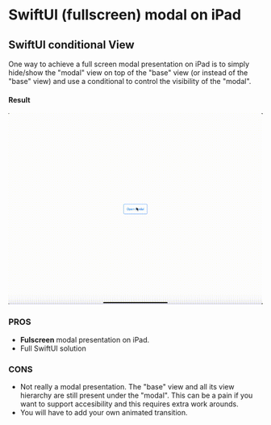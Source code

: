 # SwiftUI (fullscreen) modal on iPad
## SwiftUI conditional View

One way to achieve a full screen modal presentation on iPad is to simply hide/show the "modal" view on top of the "base" view (or instead of the "base" view) and use a conditional to control the visibility of the "modal".

#### Result

![SwiftUI + UIKit Hybrid](https://github.com/piterwilson/SwiftUI-Modal-on-iPad/raw/master/screenshots/_conditionalView.gif)

### PROS
* **Fulscreen** modal presentation on iPad.
* Full SwiftUI solution

### CONS
* Not really a modal presentation. The "base" view and all its view hierarchy are still present under the "modal". This can be a pain if you want to support accesibility and this requires extra work arounds.
* You will have to add your own animated transition.